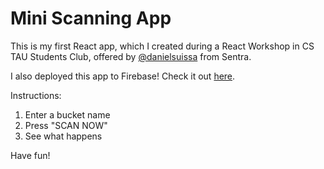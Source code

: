 # Mini Scanning App

This is my first React app, which I created during a React Workshop in CS TAU Students Club, offered by [@danielsuissa](https://github.com/daniel-suissa) from Sentra.

I also deployed this app to Firebase! Check it out [here](https://mini-scanning-app-c643c.web.app).

Instructions:
1. Enter a bucket name
2. Press "SCAN NOW"
3. See what happens

Have fun!
